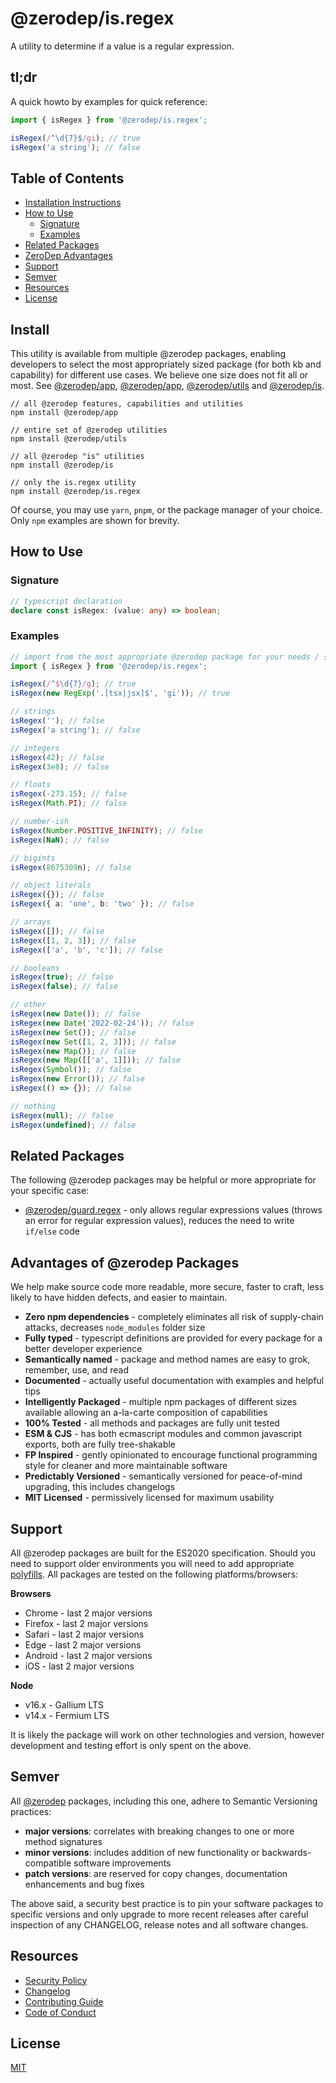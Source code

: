 # @zerodep/is.regex

A utility to determine if a value is a regular expression.

## tl;dr

A quick howto by examples for quick reference:

```typescript
import { isRegex } from '@zerodep/is.regex';

isRegex(/^\d{7}$/gi); // true
isRegex('a string'); // false
```

## Table of Contents

- [Installation Instructions](#install)
- [How to Use](#how-to-use)
  - [Signature](#signature)
  - [Examples](#examples)
- [Related Packages](#related-packages)
- [ZeroDep Advantages](#advantages-of-zerodep-packages)
- [Support](#support)
- [Semver](#semver)
- [Resources](#resources)
- [License](#license)

## Install

This utility is available from multiple @zerodep packages, enabling developers to select the most appropriately sized package (for both kb and capability) for different use cases. We believe one size does not fit all or most. See [@zerodep/app](https://www.npmjs.com/package/@zerodep/app), [@zerodep/app](https://www.npmjs.com/package/@zerodep/app), [@zerodep/utils](https://www.npmjs.com/package/@zerodep/utils) and [@zerodep/is](https://www.npmjs.com/package/@zerodep/is).

```
// all @zerodep features, capabilities and utilities
npm install @zerodep/app

// entire set of @zerodep utilities
npm install @zerodep/utils

// all @zerodep "is" utilities
npm install @zerodep/is

// only the is.regex utility
npm install @zerodep/is.regex
```

Of course, you may use `yarn`, `pnpm`, or the package manager of your choice. Only `npm` examples are shown for brevity.

## How to Use

### Signature

```typescript
// typescript declaration
declare const isRegex: (value: any) => boolean;
```

### Examples

```typescript
// import from the most appropriate @zerodep package for your needs / specific use case (see the Install section above)
import { isRegex } from '@zerodep/is.regex';

isRegex(/^$\d{7}/g); // true
isRegex(new RegExp('.[tsx|jsx]$', 'gi')); // true

// strings
isRegex(''); // false
isRegex('a string'); // false

// integers
isRegex(42); // false
isRegex(3e8); // false

// floats
isRegex(-273.15); // false
isRegex(Math.PI); // false

// number-ish
isRegex(Number.POSITIVE_INFINITY); // false
isRegex(NaN); // false

// bigints
isRegex(8675309n); // false

// object literals
isRegex({}); // false
isRegex({ a: 'one', b: 'two' }); // false

// arrays
isRegex([]); // false
isRegex([1, 2, 3]); // false
isRegex(['a', 'b', 'c']); // false

// booleans
isRegex(true); // false
isRegex(false); // false

// other
isRegex(new Date()); // false
isRegex(new Date('2022-02-24')); // false
isRegex(new Set()); // false
isRegex(new Set([1, 2, 3])); // false
isRegex(new Map()); // false
isRegex(new Map([['a', 1]])); // false
isRegex(Symbol()); // false
isRegex(new Error()); // false
isRegex(() => {}); // false

// nothing
isRegex(null); // false
isRegex(undefined); // false
```

## Related Packages

The following @zerodep packages may be helpful or more appropriate for your specific case:

- [@zerodep/guard.regex](https://www.npmjs.com/package/@zerodep/guard.regex) - only allows regular expressions values (throws an error for regular expression values), reduces the need to write `if/else` code

## Advantages of @zerodep Packages

We help make source code more readable, more secure, faster to craft, less likely to have hidden defects, and easier to maintain.

- **Zero npm dependencies** - completely eliminates all risk of supply-chain attacks, decreases `node_modules` folder size
- **Fully typed** - typescript definitions are provided for every package for a better developer experience
- **Semantically named** - package and method names are easy to grok, remember, use, and read
- **Documented** - actually useful documentation with examples and helpful tips
- **Intelligently Packaged** - multiple npm packages of different sizes available allowing an a-la-carte composition of capabilities
- **100% Tested** - all methods and packages are fully unit tested
- **ESM & CJS** - has both ecmascript modules and common javascript exports, both are fully tree-shakable
- **FP Inspired** - gently opinionated to encourage functional programming style for cleaner and more maintainable software
- **Predictably Versioned** - semantically versioned for peace-of-mind upgrading, this includes changelogs
- **MIT Licensed** - permissively licensed for maximum usability

## Support

All @zerodep packages are built for the ES2020 specification. Should you need to support older environments you will need to add appropriate [polyfills](https://developer.mozilla.org/en-US/docs/Glossary/Polyfill). All packages are tested on the following platforms/browsers:

**Browsers**

- Chrome - last 2 major versions
- Firefox - last 2 major versions
- Safari - last 2 major versions
- Edge - last 2 major versions
- Android - last 2 major versions
- iOS - last 2 major versions

**Node**

- v16.x - Gallium LTS
- v14.x - Fermium LTS

It is likely the package will work on other technologies and version, however development and testing effort is only spent on the above.

## Semver

All [@zerodep](https://github.com/cdepage/zerodep) packages, including this one, adhere to Semantic Versioning practices:

- **major versions**: correlates with breaking changes to one or more method signatures
- **minor versions**: includes addition of new functionality or backwards-compatible software improvements
- **patch versions**: are reserved for copy changes, documentation enhancements and bug fixes

The above said, a security best practice is to pin your software packages to specific versions and only upgrade to more recent releases after careful inspection of any CHANGELOG, release notes and all software changes.

## Resources

- [Security Policy](https://github.com/cdepage/zerodep/blob/main/SECURITY.md)
- [Changelog](https://github.com/cdepage/zerodep/blob/main/packages/is/is.regex/CHANGELOG.md)
- [Contributing Guide](https://github.com/cdepage/zerodep/blob/main/CONTRIBUTING.md)
- [Code of Conduct](https://github.com/cdepage/zerodep/blob/main/CODE_OF_CONDUCT.md)

## License

[MIT](https://github.com/cdepage/zerodep/blob/main/LICENSE)
